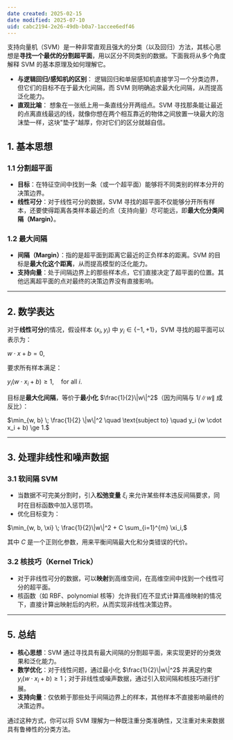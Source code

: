```yaml
---
date created: 2025-02-15
date modified: 2025-07-10
uid: cabc2194-2e26-49db-b0a7-1accee6edf46
---
```


支持向量机（SVM）是一种非常直观且强大的分类（以及回归）方法，其核心思想是**寻找一个最优的分割超平面**，用以区分不同类别的数据。下面我将从多个角度解释 SVM 的基本原理及如何理解它。

- **与逻辑回归/感知机的区别**：
  逻辑回归和单层感知机直接学习一个分类边界，但它们的目标不在于最大化间隔，而 SVM 则明确追求最大化间隔，从而提高泛化能力。
- **直观比喻**：
  想象在一张纸上用一条直线分开两组点。SVM 寻找那条能让最近的点离直线最远的线，就像你想在两个相互靠近的物体之间放置一块最大的泡沫垫一样，这块"垫子"越厚，你对它们的区分就越自信。

## 1. 基本思想

### 1.1 分割超平面

- **目标**：在特征空间中找到一条（或一个超平面）能够将不同类别的样本分开的决策边界。
- **线性可分**：对于线性可分的数据，SVM 寻找的超平面不仅能够分开所有样本，还要使得距离各类样本最近的点（支持向量）尽可能远，即**最大化分类间隔（Margin）**。

### 1.2 最大间隔

- **间隔（Margin）**：指的是超平面到距离它最近的正负样本的距离。SVM 的目标是**最大化这个距离**，从而提高模型的泛化能力。
- **支持向量**：处于间隔边界上的那些样本点，它们直接决定了超平面的位置。其他远离超平面的点对最终的决策边界没有直接影响。

---

## 2. 数学表达

对于**线性可分**的情况，假设样本 $(x_i, y_i)$ 中 $y_i \in \{-1, +1\}$，SVM 寻找的超平面可以表示为：

$w \cdot x + b = 0,$

要求所有样本满足：

$y_i (w \cdot x_i + b) \ge 1, \quad \text{for all } i.$

目标是**最大化间隔**，等价于**最小化** $\frac{1}{2}\|w\|^2$（因为间隔与 $1/\|w\|$ 成反比）：

$\min_{w, b} \; \frac{1}{2} \|w\|^2 \quad \text{subject to} \quad y_i (w \cdot x_i + b) \ge 1.$

---

## 3. 处理非线性和噪声数据

### 3.1 软间隔 SVM

- 当数据不可完美分割时，引入**松弛变量** $\xi_i$ 来允许某些样本违反间隔要求，同时在目标函数中加入惩罚项。
- 优化目标变为：

$\min_{w, b, \xi} \; \frac{1}{2}\|w\|^2 + C \sum_{i=1}^{m} \xi_i,$

其中 $C$ 是一个正则化参数，用来平衡间隔最大化和分类错误的代价。

### 3.2 核技巧（Kernel Trick）

- 对于非线性可分的数据，可以**映射**到高维空间，在高维空间中找到一个线性可分的超平面。
- 核函数（如 RBF、polynomial 核等）允许我们在不显式计算高维映射的情况下，直接计算出映射后的内积，从而实现非线性决策边界。

---

## 5. 总结

- **核心思想**：SVM 通过寻找具有最大间隔的分割超平面，来实现更好的分类效果和泛化能力。
- **数学优化**：对于线性问题，通过最小化 $\frac{1}{2}\|w\|^2$ 并满足约束 $y_i (w \cdot x_i + b) \ge 1$；对于非线性或噪声数据，通过引入软间隔和核技巧进行扩展。
- **支持向量**：仅依赖于那些处于间隔边界上的样本，其他样本不直接影响最终的决策边界。

通过这种方式，你可以将 SVM 理解为一种既注重分类准确性，又注重对未来数据具有鲁棒性的分类方法。
